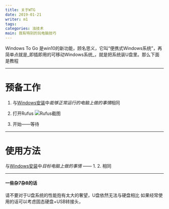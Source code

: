 ```yaml
---
title: 关于WTG
date: 2019-01-21
writer: m1
tags:
categories: 浊技术
main: 我有特别的玩电脑技巧
---
```

Windows To Go 是win10的新功能，顾名思义，它叫“便携式Windows系统”，再简单点就是_即插即用的可移动Windows系统_，就是把系统装U盘里。那么下面是教程

***

# 预备工作

1. 与[Windows安装](../Windows安装)中*能够正常运行的电脑上做的事情*相同

2. 打开Rufus
![Rufus截图](01.png)

3. 开始——等待

***

# 使用方法

与[Windows安装](./Windows安装)中*目标电脑上做的事情* —— 1. 2. 相同

***

#### 一些杂7杂8的话

请不要对于U盘系统的性能抱有太大的奢望，U盘依然无法与硬盘相比
如果经常使用的话可以考虑固态硬盘+USB转接头，